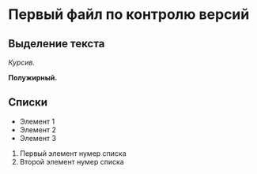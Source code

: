 # Первый файл по контролю версий

## Выделение текста

 *Курсив.*
 
 **Полужирный.**

## Списки

* Элемент 1
* Элемент 2
* Элемент 3

1. Первый элемент нумер списка
2. Второй элемент нумер списка